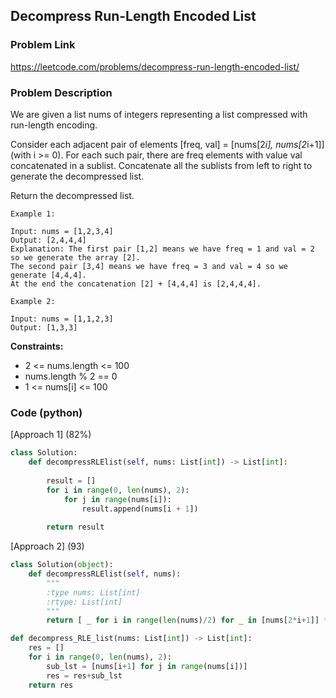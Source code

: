 ## Decompress Run-Length Encoded List

### Problem Link

https://leetcode.com/problems/decompress-run-length-encoded-list/

### Problem Description 

We are given a list nums of integers representing a list compressed with run-length encoding.

Consider each adjacent pair of elements [freq, val] = [nums[2*i], nums[2*i+1]] (with i >= 0).  For each such pair, there are freq elements with value val concatenated in a sublist. Concatenate all the sublists from left to right to generate the decompressed list.

Return the decompressed list.

```
Example 1:

Input: nums = [1,2,3,4]
Output: [2,4,4,4]
Explanation: The first pair [1,2] means we have freq = 1 and val = 2 so we generate the array [2].
The second pair [3,4] means we have freq = 3 and val = 4 so we generate [4,4,4].
At the end the concatenation [2] + [4,4,4] is [2,4,4,4].

```

```
Example 2:

Input: nums = [1,1,2,3]
Output: [1,3,3]

```

**Constraints:**

* 2 <= nums.length <= 100
* nums.length % 2 == 0
* 1 <= nums[i] <= 100


### Code (python)

[Approach 1] (82%)

```python
class Solution:
    def decompressRLElist(self, nums: List[int]) -> List[int]:
        
        result = []
        for i in range(0, len(nums), 2):
            for j in range(nums[i]):
                result.append(nums[i + 1])
                
        return result
```

[Approach 2] (93)


```python
class Solution(object):
    def decompressRLElist(self, nums):
        """
        :type nums: List[int]
        :rtype: List[int]
        """
        return [ _ for i in range(len(nums)/2) for _ in [nums[2*i+1]] * nums[2*i]]
```

```python
def decompress_RLE_list(nums: List[int]) -> List[int]:
    res = []
    for i in range(0, len(nums), 2):
        sub_lst = [nums[i+1] for j in range(nums[i])]
        res = res+sub_lst
    return res
```